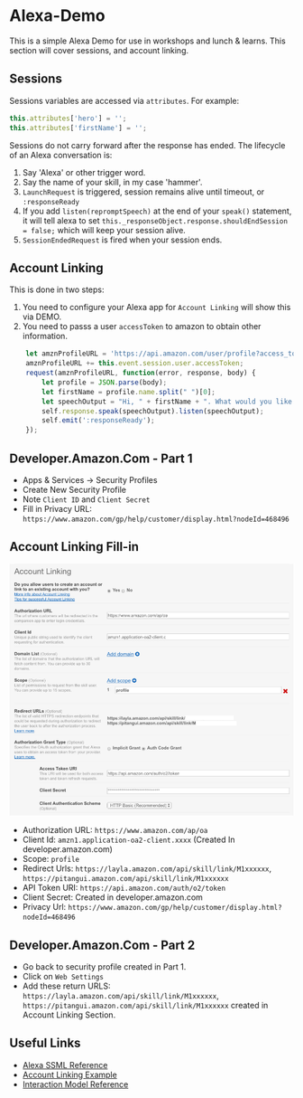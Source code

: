 # Alexa-Demo

This is a simple Alexa Demo for use in workshops and lunch & learns. This section will cover sessions, 
and account linking.

## Sessions

Sessions variables are accessed via `attributes`. For example:

```javascript
this.attributes['hero'] = '';
this.attributes['firstName'] = '';
```
Sessions do not carry forward after the response has ended. The lifecycle of an Alexa conversation is:

1. Say 'Alexa' or other trigger word.
2. Say the name of your skill, in my case 'hammer'.
3. `LaunchRequest` is triggered, session remains alive until timeout, or `:responseReady`
4. If you add `listen(repromptSpeech)` at the end of your `speak()` statement, it will tell alexa to set
`this._responseObject.response.shouldEndSession = false;` which will keep your session alive.
5. `SessionEndedRequest` is fired when your session ends.

## Account Linking

This is done in two steps:

1. You need to configure your Alexa app for `Account Linking` will show this via DEMO.
2. You need to passs a user `accessToken` to amazon to obtain other information.

```javascript
    let amznProfileURL = 'https://api.amazon.com/user/profile?access_token=';
    amznProfileURL += this.event.session.user.accessToken;
    request(amznProfileURL, function(error, response, body) {
        let profile = JSON.parse(body);
        let firstName = profile.name.split(" ")[0];
        let speechOutput = "Hi, " + firstName + ". What would you like to know?";
        self.response.speak(speechOutput).listen(speechOutput);
        self.emit(':responseReady');
    });
```

## Developer.Amazon.Com - Part 1

* Apps & Services -> Security Profiles
* Create New Security Profile
* Note `Client ID` and `Client Secret`
* Fill in Privacy URL: `https://www.amazon.com/gp/help/customer/display.html?nodeId=468496`

## Account Linking Fill-in

![account linking image](./account-linking.png "account linking image")

* Authorization URL: `https://www.amazon.com/ap/oa`
* Client Id: `amzn1.application-oa2-client.xxxx` (Created In developer.amazon.com)
* Scope: `profile`
* Redirect Urls: `https://layla.amazon.com/api/skill/link/M1xxxxxx`, `https://pitangui.amazon.com/api/skill/link/M1xxxxxx` 
* API Token URI: `https://api.amazon.com/auth/o2/token`
* Client Secret: Created in developer.amazon.com
* Privacy Url: `https://www.amazon.com/gp/help/customer/display.html?nodeId=468496`

## Developer.Amazon.Com - Part 2

* Go back to security profile created in Part 1.
* Click on `Web Settings`
* Add these return URLS: `https://layla.amazon.com/api/skill/link/M1xxxxxx`, `https://pitangui.amazon.com/api/skill/link/M1xxxxxx` created in Account Linking Section.

## Useful Links

* [Alexa SSML Reference](https://developer.amazon.com/public/solutions/alexa/alexa-skills-kit/docs/speech-synthesis-markup-language-ssml-reference)
* [Account Linking Example](https://developer.amazon.com/blogs/post/Tx3CX1ETRZZ2NPC/Alexa-Account-Linking-5-Steps-to-Seamlessly-Link-Your-Alexa-Skill-with-Login-wit)
* [Interaction Model Reference](https://developer.amazon.com/public/solutions/alexa/alexa-skills-kit/docs/alexa-skills-kit-interaction-model-reference)

